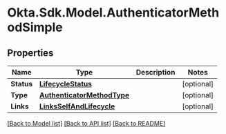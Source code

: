 # Okta.Sdk.Model.AuthenticatorMethodSimple

## Properties

Name | Type | Description | Notes
------------ | ------------- | ------------- | -------------
**Status** | [**LifecycleStatus**](LifecycleStatus.md) |  | [optional] 
**Type** | [**AuthenticatorMethodType**](AuthenticatorMethodType.md) |  | [optional] 
**Links** | [**LinksSelfAndLifecycle**](LinksSelfAndLifecycle.md) |  | [optional] 

[[Back to Model list]](../README.md#documentation-for-models) [[Back to API list]](../README.md#documentation-for-api-endpoints) [[Back to README]](../README.md)

